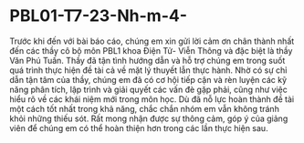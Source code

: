 # PBL01-T7-23-Nh-m-4-
  Trước khi đến với bài báo cáo, chúng em xin gửi lời cảm ơn chân thành nhất đến các thầy cô bộ môn PBL1 khoa Điện Tử- Viễn Thông và đặc biệt là thầy Văn Phú Tuấn. Thầy đã tận tình hướng dẫn và hỗ trợ chúng em trong suốt quá trình thực hiện đề tài cả về mặt lý thuyết lẫn thực hành. Nhờ có sự chỉ dẫn tận tâm của thầy, chúng em đã có cơ hội tiếp cận và rèn luyện các kỹ năng phân tích, lập trình và giải quyết các vấn đè gặp phải, cũng như việc hiểu rõ về các khái niệm mới trong môn học.
  Dù đã nỗ lực hoàn thành đề tài một cách tốt nhất trong khả năng, chắc chắn nhóm em vẫn không tránh khỏi những thiếu sót. Rất mong nhận được sự thông cảm, góp ý của giảng viên để chúng em có thể hoàn thiện hơn trong các lần thực hiện sau.
                                                                                   

